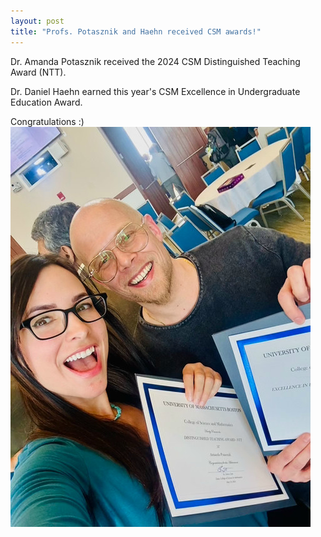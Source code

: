 ```yaml
---
layout: post
title: "Profs. Potasznik and Haehn received CSM awards!"
---
```

Dr. Amanda Potasznik received the 2024 CSM Distinguished Teaching Award (NTT). 

Dr. Daniel Haehn earned this year's CSM Excellence in Undergraduate Education Award. 

Congratulations :)
<img src="/WEB/images/amanda_and_daniel.jpg">


